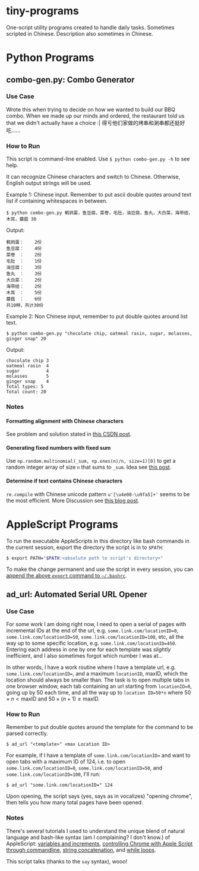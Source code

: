 # tiny-programs
One-script utility programs created to handle daily tasks. Sometimes scripted in Chinese. Description also sometimes in Chinese. 

# Python Programs

## combo-gen.py: Combo Generator

### Use Case

Wrote this when trying to decide on how we wanted to build our BBQ combo. When we made up our minds and ordered, the restaurant told us that we didn't actually have a choice :| 得亏他们家做的烤串和涮串都还挺好吃……

### How to Run
This script is command-line enabled. Use ```$ python combo-gen.py -h``` to see help.

It can recognize Chinese characters and switch to Chinese. Otherwise, English output strings will be used.

Example 1: Chinese input. Remember to put ascii double quotes around text list if containing whitespaces in between.
```
$ python combo-gen.py 鹌鹑蛋，鱼豆腐，菜卷，毛肚，油豆腐，鱼丸，大白菜，海带结，木耳，蘑菇 30
```
Output:
```
鹌鹑蛋：    2份
鱼豆腐：    4份
菜卷　：    2份
毛肚　：    1份
油豆腐：    3份
鱼丸　：    3份
大白菜：    2份
海带结：    2份
木耳　：    5份
蘑菇　：    6份
共10种，共计30份
```

Example 2: Non Chinese input, remember to put double quotes around list text.
```
$ python combo-gen.py "chocolate chip, oatmeal rasin, sugar, molasses, ginger snap" 20
```
Output:
```
chocolate chip 3         
oatmeal rasin  4         
sugar          4         
molasses       5         
ginger snap    4         
Total types: 5
Total count: 20
```

### Notes
#### Formatting alignment with Chinese characters
See problem and solution stated in [this CSDN post](https://blog.csdn.net/weixin_42280517/article/details/80814677).

#### Generating fixed numbers with fixed sum
Use ```np.random.multinomial(_sum, np.ones(n)/n, size=1)[0]``` to get a random integer array of size ```n``` that sums to ```_sum```. Idea see [this post](http://sunny.today/generate-random-integers-with-fixed-sum/). 

#### Determine if text contains Chinese characters
```re.compile``` with Chinese unicode pattern ```u'[\u4e00-\u9fa5]+'``` seems to be the most efficient. More Discussion see [this blog post](https://blog.csdn.net/wds2006sdo/article/details/52801533).



# AppleScript Programs

To run the executable AppleScripts in this directory like bash commands in the current session, export the directory the script is in to ```$PATH```: 

```bash
$ export PATH="$PATH:<absolute path to script's directory>"
```

To make the change permanent and use the script in every session, you can [append the above ```export``` command to ```~/.bashrc```](https://stackoverflow.com/a/19662865/6716783).

## ad_url: Automated Serial URL Opener

### Use Case

For some work I am doing right now, I need to open a serial of pages with incremental IDs at the end of the url, e.g. ```some.link.com/locationID=0```,  ```some.link.com/locationID=50```,  ```some.link.com/locationID=100```, etc, all the way up to some specific location, e.g.  ```some.link.com/locationID=450```. Entering each address in one by one for each template was *slightly* inefficient, and I also sometimes forgot which number I was at...

In other words, I have a work routine where I have a template url, e.g. ```some.link.com/locationID=```, and a maximum ```locationID```, $\text{maxID}$, which the location should always be smaller than. The task is to open multiple tabs in one browser window, each tab containing an url starting from ```locationID=0```, going up by 50 each time, and all the way up to ```location ID=50*n``` where $50 \times n<\text{maxID}$ and $50 \times (n+1)\geq\text{maxID}$.

### How to Run

Remember to put double quotes around the template for the command to be parsed correctly. 

```
$ ad_url "<template>" <max Location ID>
```

For example, if I have a template of ```some.link.com/locationID=``` and want to open tabs with a maximum ID of 124, i.e. to open ```some.link.com/locationID=0```,  ```some.link.com/locationID=50```, and ```some.link.com/locationID=100```, I'll run:

```
$ ad_url "some.link.com/locationID=" 124
```

Upon opening, the script says (yes, says as in vocalizes) "opening chrome", then tells you how many total pages have been opened. 

### Notes

There's several tutorials I used to understand the unique blend of natural language and bash-like syntax (am I complaining? I don't know.) of AppleScript: [variables and increments](https://developer.apple.com/library/archive/documentation/AppleScript/Conceptual/AppleScriptLangGuide/conceptual/ASLR_variables.html#//apple_ref/doc/uid/TP40000983-CH223-SW10), [controlling Chrome with Apple Script through commandline](https://apple.stackexchange.com/questions/306627/how-can-i-open-multiple-urls-in-a-new-chrome-window-from-the-terminal), [string concatenation](https://alvinalexander.com/blog/post/mac-os-x/applescript-concatenate-strings/), and [while loops](https://alvinalexander.com/apple/applescript-for-loop-while-loop-examples/).  

This script talks (thanks to the ```say``` syntax), wooo! 

